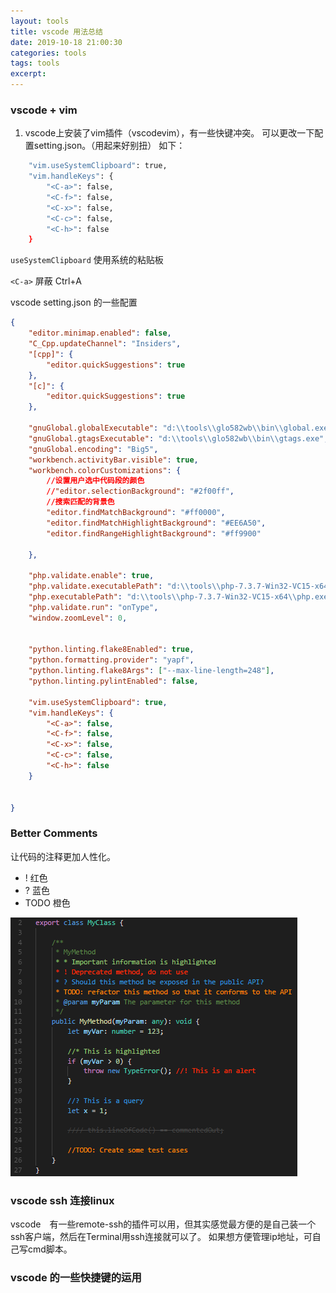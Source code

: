 ```yaml
---
layout: tools
title: vscode 用法总结
date: 2019-10-18 21:00:30
categories: tools
tags: tools
excerpt: 
---
```


### vscode + vim

1. vscode上安装了vim插件（vscodevim），有一些快键冲突。 可以更改一下配置setting.json。（用起来好别扭） 如下： 

```sh 
    "vim.useSystemClipboard": true,
    "vim.handleKeys": {
        "<C-a>": false,
        "<C-f>": false,
        "<C-x>": false,
        "<C-c>": false,
        "<C-h>": false
    }
```

`useSystemClipboard`  使用系统的粘贴板

`<C-a>` 屏蔽 Ctrl+A

vscode setting.json 的一些配置

```json
{
    "editor.minimap.enabled": false,
    "C_Cpp.updateChannel": "Insiders",
    "[cpp]": {
        "editor.quickSuggestions": true
    },
    "[c]": {
        "editor.quickSuggestions": true
    },
    
    "gnuGlobal.globalExecutable": "d:\\tools\\glo582wb\\bin\\global.exe",
    "gnuGlobal.gtagsExecutable": "d:\\tools\\glo582wb\\bin\\gtags.exe",
    "gnuGlobal.encoding": "Big5",
    "workbench.activityBar.visible": true, 
    "workbench.colorCustomizations": {
        //设置用户选中代码段的颜色 
        //"editor.selectionBackground": "#2f00ff",
        //搜索匹配的背景色
        "editor.findMatchBackground": "#ff0000",
        "editor.findMatchHighlightBackground": "#EE6A50",
        "editor.findRangeHighlightBackground": "#ff9900"

    },

    "php.validate.enable": true,
    "php.validate.executablePath": "d:\\tools\\php-7.3.7-Win32-VC15-x64\\php.exe",
    "php.executablePath": "d:\\tools\\php-7.3.7-Win32-VC15-x64\\php.exe",
    "php.validate.run": "onType",
    "window.zoomLevel": 0,
    

    "python.linting.flake8Enabled": true,
    "python.formatting.provider": "yapf",
    "python.linting.flake8Args": ["--max-line-length=248"],
    "python.linting.pylintEnabled": false,

    "vim.useSystemClipboard": true,
    "vim.handleKeys": {
        "<C-a>": false,
        "<C-f>": false,
        "<C-x>": false,
        "<C-c>": false,
        "<C-h>": false
    }

    
}

```

### Better Comments 

让代码的注释更加人性化。

* ! 红色
* ? 蓝色
* TODO 橙色
   
![](/assets/vscode/better-comments.png)  

### vscode ssh 连接linux

vscode　有一些remote-ssh的插件可以用，但其实感觉最方便的是自己装一个ssh客户端，然后在Terminal用ssh连接就可以了。 如果想方便管理ip地址，可自己写cmd脚本。

### vscode 的一些快捷键的运用

